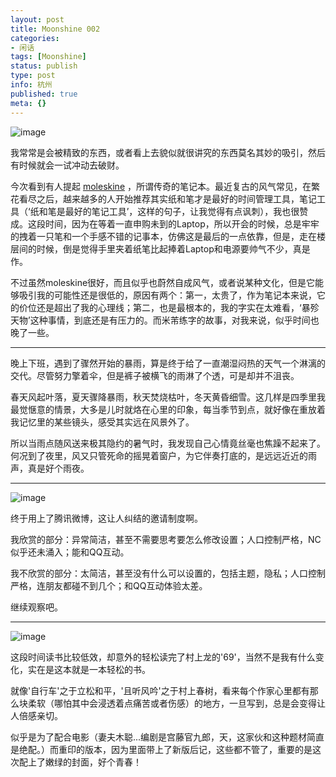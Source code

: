 ```yaml
---
layout: post
title: Moonshine 002
categories:
- 闲话
tags: [Moonshine]
status: publish
type: post
info: 杭州
published: true
meta: {}
---
```

![image](http://i340.photobucket.com/albums/o350/claudxiao/moleskine.jpg)

我常常是会被精致的东西，或者看上去貌似就很讲究的东西莫名其妙的吸引，然后有时候就会一试冲动去破财。

今次看到有人提起 [moleskine](http://www.moleskine.com/) ，所谓传奇的笔记本。最近复古的风气常见，在繁花看尽之后，越来越多的人开始推荐其实纸和笔才是最好的时间管理工具，笔记工具（‘纸和笔是最好的笔记工具’，这样的句子，让我觉得有点讽刺），我也很赞成。这段时间，因为在等着一直申购未到的Laptop，所以开会的时候，总是牢牢的拽着一只笔和一个手感不错的记事本，仿佛这是最后的一点依靠，但是，走在楼层间的时候，倒是觉得手里夹着纸笔比起捧着Laptop和电源要帅气不少，真是作。

不过虽然moleskine很好，而且似乎也蔚然自成风气，或者说某种文化，但是它能够吸引我的可能性还是很低的，原因有两个：第一，太贵了，作为笔记本来说，它的价位还是超出了我的心理线；第二，也是最根本的，我的字实在太难看，‘暴殄天物’这种事情，到底还是有压力的。而米芾练字的故事，对我来说，似乎时间也晚了一些。

----

晚上下班，遇到了骤然开始的暴雨，算是终于给了一直潮湿闷热的天气一个淋漓的交代。尽管努力擎着伞，但是裤子被横飞的雨淋了个透，可是却并不沮丧。

春天风起叶落，夏天骤降暴雨，秋天焚烧枯叶，冬天黄昏细雪。这几样是四季里我最觉惬意的情景，大多是儿时就烙在心里的印象，每当季节到点，就好像在重放着我记忆里的某些镜头，感受其实远在风景外了。

所以当雨点随风送来极其隐约的暑气时，我发现自己心情竟丝毫也焦躁不起来了。何况到了夜里，风又只管死命的摇晃着窗户，为它伴奏打底的，是远远近近的雨声，真是好个雨夜。

----

![image](http://i340.photobucket.com/albums/o350/claudxiao/qt.jpg)

终于用上了腾讯微博，这让人纠结的邀请制度啊。

我欣赏的部分：异常简洁，甚至不需要思考要怎么修改设置；人口控制严格，NC似乎还未涌入；能和QQ互动。

我不欣赏的部分：太简洁，甚至没有什么可以设置的，包括主题，隐私；人口控制严格，连朋友都碰不到几个；和QQ互动体验太差。

继续观察吧。

----

![image](http://i340.photobucket.com/albums/o350/claudxiao/20047212122.jpg)

这段时间读书比较低效，却意外的轻松读完了村上龙的'69'，当然不是我有什么变化，实在是这本就是一本轻松的书。

就像'自行车'之于立松和平，'且听风吟'之于村上春树，看来每个作家心里都有那么块柔软（哪怕其中会浸透着点痛苦或者伤感）的地方，一旦写到，总是会变得让人倍感亲切。

似乎是为了配合电影（妻夫木聪...编剧是宫藤官九郎，天，这家伙和这种题材简直是绝配。）而重印的版本，因为里面带上了新版后记，这些都不管了，重要的是这次配上了嫩绿的封面，好个青春！

